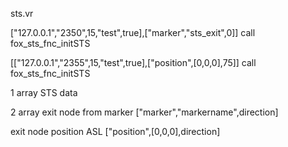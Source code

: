 sts.vr

["127.0.0.1","2350",15,"test",true],["marker","sts_exit",0]] call fox_sts_fnc_initSTS

[["127.0.0.1","2355",15,"test",true],["position",[0,0,0],75]] call fox_sts_fnc_initSTS

1 array STS data

2 array
exit node from marker
["marker","markername",direction]

exit node position ASL
["position",[0,0,0],direction]
